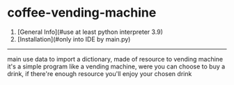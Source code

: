 # coffee-vending-machine
1. [General Info](#use at least python interpreter 3.9)
2. [Installation](#only into IDE by main.py)
***
main use data to import a dictionary, made of resource to vending machine
it's a simple program like a vending machine,  were  you can choose to buy a drink, 
if there're enough resource you'll enjoy your chosen drink
